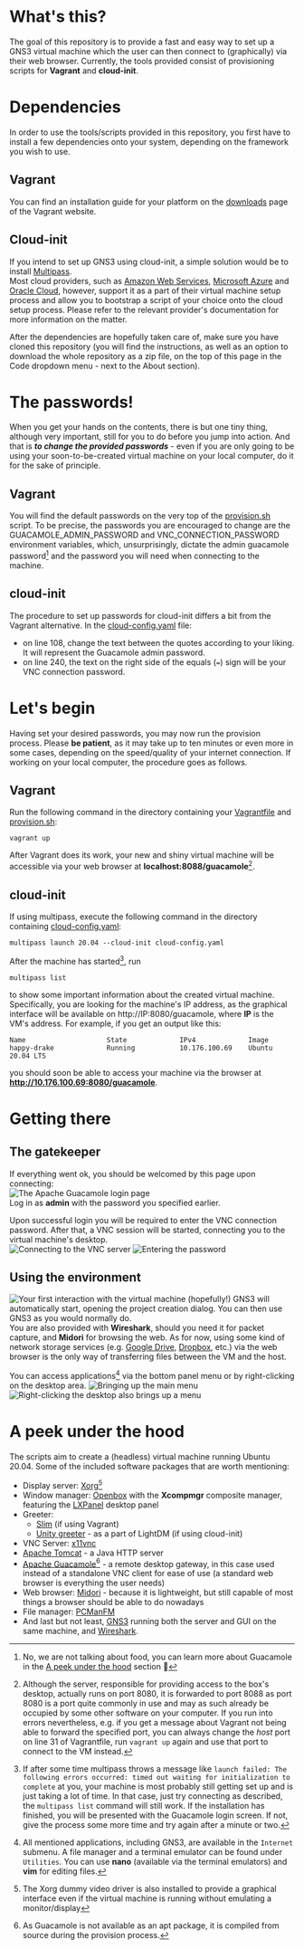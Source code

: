 # What's this?
The goal of this repository is to provide a fast and easy way to set up a GNS3 virtual machine which the user can then connect to (graphically) via their web browser. 
Currently, the tools provided consist of provisioning scripts for **Vagrant** and **cloud-init**.

# Dependencies
In order to use the tools/scripts provided in this repository, you first have to install a few dependencies onto your system, depending on the framework you wish to use.

## Vagrant
You can find an installation guide for your platform on the [downloads](https://www.vagrantup.com/downloads) page of the Vagrant website.

## Cloud-init
If you intend to set up GNS3 using cloud-init, a simple solution would be to install [Multipass](https://multipass.run/).  
Most cloud providers, such as [Amazon Web Services](https://aws.amazon.com/), [Microsoft Azure](https://azure.microsoft.com/en-us/) and [Oracle Cloud](https://www.oracle.com/cloud/), however, support it as a part of their virtual machine setup process and allow you to bootstrap a script of your choice onto the cloud setup process. Please refer to the relevant provider's documentation for more information on the matter.

After the dependencies are hopefully taken care of, make sure you have cloned this repository (you will find the instructions, as well as an option to download the whole repository as a zip file, on the top of this page in the Code dropdown menu - next to the About section). 

# The passwords!
When you get your hands on the contents, there is but one tiny thing, although very important, still for you to do before you jump into action. And that is ***to change the provided passwords*** - even if you are only going to be using your soon-to-be-created virtual machine on your local computer, do it for the sake of principle.

## Vagrant
You will find the default passwords on the very top of the [provision.sh](provision.sh) script. To be precise, the passwords you are encouraged to change are the GUACAMOLE_ADMIN_PASSWORD and VNC_CONNECTION_PASSWORD environment variables, which, unsurprisingly, dictate the admin guacamole password[^1] and the password you will need when connecting to the machine.
## cloud-init
The procedure to set up passwords for cloud-init differs a bit from the Vagrant alternative. In the [cloud-config.yaml](cloud-config.yaml) file: 
* on line 108, change the text between the quotes according to your liking. It will represent the Guacamole admin password.
* on line 240, the text on the right side of the equals (`=`) sign will be your VNC connection password.

# Let's begin
Having set your desired passwords, you may now run the provision process. Please **be patient**, as it may take up to ten minutes or even more in some cases, depending on the speed/quality of your internet connection. If working on your local computer, the procedure goes as follows.

## Vagrant
Run the following command in the directory containing your [Vagrantfile](Vagrantfile) and [provision.sh](provision.sh):  
```
vagrant up
```
After Vagrant does its work, your new and shiny virtual machine will be accessible via your web browser at **localhost:8088/guacamole**[^2].

## cloud-init
If using multipass, execute the following command in the directory containing [cloud-config.yaml](cloud-config.yaml):
```
multipass launch 20.04 --cloud-init cloud-config.yaml
```
After the machine has started[^3], run
```
multipass list
```
to show some important information about the created virtual machine. Specifically, you are looking for the machine's IP address, as the graphical interface will be available on http://IP:8080/guacamole, where **IP** is the VM's address. For example, if you get an output like this:
```
Name                    State             IPv4             Image
happy-drake             Running           10.176.100.69    Ubuntu 20.04 LTS
``` 
you should soon be able to access your machine via the browser at **http://10.176.100.69:8080/guacamole**.

# Getting there
## The gatekeeper
If everything went ok, you should be welcomed by this page upon connecting:  
![The Apache Guacamole login page](screenshots/guacamole.png "The Apache Guacamole Login page")  
Log in as **admin** with the password you specified earlier.

Upon successful login you will be required to enter the VNC connection password. After that, a VNC session will be started, connecting you to the virtual machine's desktop.  
![Connecting to the VNC server](screenshots/connecting.png "Connecting to the VNC server")
![Entering the password](screenshots/password.png "Entering the password")

## Using the environment
![Your first interaction with the virtual machine (hopefully!)](screenshots/home.png "Your first interaction with the virtual machine (hopefully!)")
GNS3 will automatically start, opening the project creation dialog. You can then use GNS3 as you would normally do.  
You are also provided with **Wireshark**, should you need it for packet capture, and **Midori** for browsing the web. As for now, using some kind of network storage services (e.g. [Google Drive](https://drive.google.com), [Dropbox](https://www.dropbox.com), etc.) via the web browser is the only way of transferring files between the VM and the host.

You can access applications[^4] via the bottom panel menu or by right-clicking on the desktop area.
![Bringing up the main menu](screenshots/mainmenu.png "Bringing up the main menu") ![Right-clicking the desktop also brings up a menu](screenshots/menu.png "Right-clicking the desktop also brings up a menu")

# A peek under the hood
The scripts aim to create a (headless) virtual machine running Ubuntu 20.04. Some of the included software packages that are worth mentioning:
* Display server: [Xorg](https://www.x.org/wiki/)[^5]
* Window manager: [Openbox](http://openbox.org/wiki/Main_Page) with the **Xcompmgr** composite manager, featuring the [LXPanel](https://github.com/lxde/lxpanel) desktop panel
* Greeter: 
  - [Slim](https://en.wikipedia.org/wiki/SLiM) (if using Vagrant)
  - [Unity greeter](https://github.com/canonical/lightdm) - as a part of LightDM (if using cloud-init)
* VNC Server: [x11vnc](https://github.com/LibVNC/x11vnc)
* [Apache Tomcat](https://tomcat.apache.org/) - a Java HTTP server
* [Apache Guacamole](https://guacamole.apache.org/)[^6] - a remote desktop gateway, in this case used instead of a standalone VNC client for ease of use (a standard web browser is everything the user needs)
* Web browser: [Midori](https://astian.org/en/midori-browser/) - because it is lightweight, but still capable of most things a browser should be able to do nowadays
* File manager: [PCManFM](https://github.com/lxde/pcmanfm)  
* And last but not least, [GNS3](https://www.gns3.com/) running both the server and GUI on the same machine, and [Wireshark](https://www.wireshark.org/).

[^1]: No, we are not talking about food, you can learn more about Guacamole in the [A peek under the hood](#a-peek-under-the-hood) section :slightly_smiling_face:
[^2]: Although the server, responsible for providing access to the box's desktop, actually runs on port 8080, it is forwarded to port 8088 as port 8080 is a port quite commonly in use and may as such already be occupied by some other software on your computer. If you run into errors nevertheless, e.g. if you get a message about Vagrant not being able to forward the specified port, you can always change the *host* port on line 31 of Vagrantfile, run `vagrant up` again and use that port to connect to the VM instead.
[^3]: If after some time multipass throws a message like `launch failed: The following errors occurred: timed out waiting for initialization to complete` at you, your machine is most probably still getting set up and is just taking a lot of time. In that case, just try connecting as described, the `multipass list` command will still work. If the installation has finished, you will be presented with the Guacamole login screen. If not, give the process some more time and try again after a minute or two.
[^4]: All mentioned applications, including GNS3, are available in the `Internet` submenu. A file manager and a terminal emulator can be found under `Utilities`. You can use **nano** (available via the terminal emulators) and **vim** for editing files.
[^5]: The Xorg dummy video driver is also installed to provide a graphical interface even if the virtual machine is running without emulating a monitor/display
[^6]: As Guacamole is not available as an apt package, it is compiled from source during the provision process.
